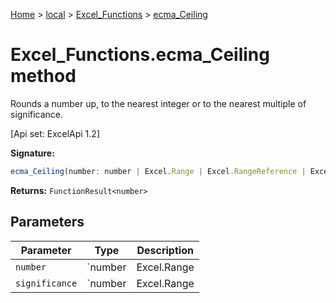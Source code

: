 [Home](./index) &gt; [local](local.md) &gt; [Excel\_Functions](local.excel_functions.md) &gt; [ecma\_Ceiling](local.excel_functions.ecma_ceiling.md)

# Excel\_Functions.ecma\_Ceiling method

Rounds a number up, to the nearest integer or to the nearest multiple of significance. 

 \[Api set: ExcelApi 1.2\]

**Signature:**
```javascript
ecma_Ceiling(number: number | Excel.Range | Excel.RangeReference | Excel.FunctionResult<any>, significance: number | Excel.Range | Excel.RangeReference | Excel.FunctionResult<any>): FunctionResult<number>;
```
**Returns:** `FunctionResult<number>`

## Parameters

|  Parameter | Type | Description |
|  --- | --- | --- |
|  `number` | `number | Excel.Range | Excel.RangeReference | Excel.FunctionResult<any>` |  |
|  `significance` | `number | Excel.Range | Excel.RangeReference | Excel.FunctionResult<any>` |  |

